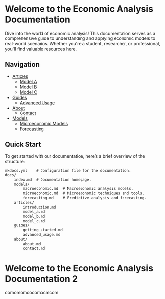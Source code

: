 # Welcome to the Economic Analysis Documentation

Dive into the world of economic analysis! This documentation serves as a comprehensive guide to understanding and applying economic models to real-world scenarios. Whether you're a student, researcher, or professional, you'll find valuable resources here.

## Navigation

- [Articles](articles/introduction.md)
  - [Model A](articles/model_a.md)
  - [Model B](articles/model_b.md)
  - [Model C](articles/model_c.md)
- [Guides](guides/getting_started.md)
  - [Advanced Usage](guides/advanced_usage.md)
- [About](about/about.md)
  - [Contact](about/contact.md)
- [Models](models/macroeconomic.md)
  - [Microeconomic Models](models/microeconomic.md)
  - [Forecasting](models/forecasting.md)

## Quick Start

To get started with our documentation, here’s a brief overview of the structure:

```markdown
mkdocs.yml    # Configuration file for the documentation.
docs/
    index.md  # Documentation homepage.
    models/
        macroeconomic.md  # Macroeconomic analysis models.
        microeconomic.md  # Microeconomic techniques and tools.
        forecasting.md    # Predictive analysis and forecasting.
    articles/
        introduction.md
        model_a.md
        model_b.md
        model_c.md
    guides/
        getting_started.md
        advanced_usage.md
    about/
        about.md
        contact.md
```
# Welcome to the Economic Analysis Documentation 2


comomomcocomocmcom
